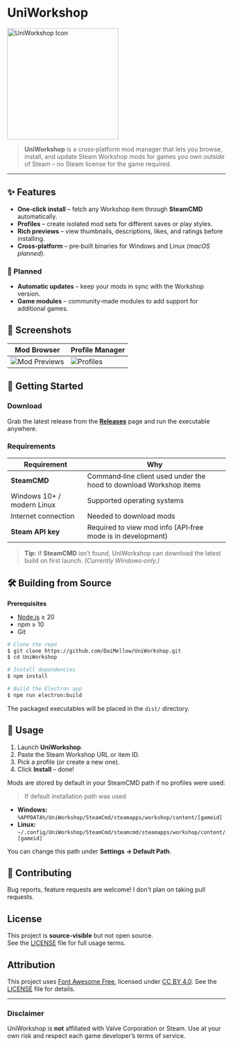 # UniWorkshop

<img src="https://github.com/user-attachments/assets/1659616b-711c-44dc-9319-1598696c96a8" alt="UniWorkshop Icon" width="256"/>

> **UniWorkshop** is a cross‑platform mod manager that lets you browse, install, and update Steam Workshop mods for games you own *outside* of Steam – no Steam license for the game required.

---

## ✨ Features

* **One‑click install** – fetch any Workshop item through **SteamCMD** automatically.
* **Profiles** – create isolated mod sets for different saves or play styles.
* **Rich previews** – view thumbnails, descriptions, likes, and ratings before installing.
* **Cross‑platform** – pre‑built binaries for Windows and Linux *(macOS planned).*

### 🚧 Planned

* **Automatic updates** – keep your mods in sync with the Workshop version.
* **Game modules** – community‑made modules to add support for additional games.

## 📸 Screenshots

| Mod Browser                                                                                      | Profile Manager                                                                              |
| ------------------------------------------------------------------------------------------------ | -------------------------------------------------------------------------------------------- |
| ![Mod Previews](https://github.com/user-attachments/assets/cc2c084b-121f-421b-91a4-83175fde3b2d) | ![Profiles](https://github.com/user-attachments/assets/d43c6cc3-828f-4bc7-92b0-52cbd3b257ab) |

## 🚀 Getting Started

### Download

Grab the latest release from the **[Releases](https://github.com/TheGoldenFear/UniWorkshop/releases)** page and run the executable anywhere.

### Requirements

| Requirement                | Why                                                                |
| -------------------------- | ------------------------------------------------------------------ |
| **SteamCMD**               | Command‑line client used under the hood to download Workshop items |
| Windows 10+ / modern Linux | Supported operating systems                                        |
| Internet connection        | Needed to download mods                                            |
| **Steam API key**          | Required to view mod info (API‑free mode is in development)        |

> **Tip:** If **SteamCMD** isn’t found, UniWorkshop can download the latest build on first launch.
> *(Currently Windows‑only.)*

## 🛠️ Building from Source

**Prerequisites**

* [Node.js](https://nodejs.org/) ≥ 20
* npm ≥ 10
* Git

```bash
# Clone the repo
$ git clone https://github.com/DaiMellow/UniWorkshop.git
$ cd UniWorkshop

# Install dependencies
$ npm install

# Build the Electron app
$ npm run electron:build
```

The packaged executables will be placed in the `dist/` directory.

## 📒 Usage

1. Launch **UniWorkshop**.
2. Paste the Steam Workshop URL or item ID.
3. Pick a profile (or create a new one).
4. Click **Install** – done!

Mods are stored by default in your SteamCMD path if no profiles were used:

> If default installation path was used

* **Windows:** `%APPDATA%/UniWorkshop/SteamCmd/steamapps/workshop/content/[gameid]`
* **Linux:** `~/.config/UniWorkshop/SteamCmd/steamcmd/steamapps/workshop/content/[gameid]`

You can change this path under **Settings → Default Path**.

## 🙌 Contributing

Bug reports, feature requests are welcome! I don't plan on taking pull requests.

## License

This project is **source-visible** but not open source.  
See the [LICENSE](./LICENSE) file for full usage terms.

## Attribution

This project uses [Font Awesome Free](https://fontawesome.com), licensed under [CC BY 4.0](https://creativecommons.org/licenses/by/4.0/). See the [LICENSE](./LICENSE) file for details.

---

### Disclaimer

UniWorkshop is **not** affiliated with Valve Corporation or Steam. Use at your own risk and respect each game developer’s terms of service.
